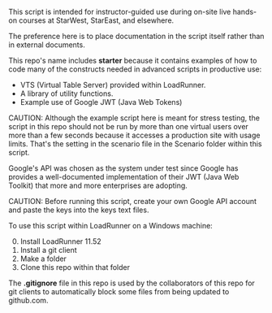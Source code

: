 This script is intended for instructor-guided use during on-site live hands-on courses at StarWest, StarEast, and elsewhere.

The preference here is to place documentation in the script itself rather than in external documents.

This repo's name includes <strong>starter</strong> because it contains examples of how to code many of the constructs needed in advanced scripts in productive use:

 * VTS (Virtual Table Server) provided within LoadRunner.
 * A library of utility functions.
 * Example use of Google JWT (Java Web Tokens) 

CAUTION: Although the example script here is meant for stress testing, the script in this repo should not be run by more than one virtual users over more than a few seconds because it accesses a production site with usage limits.
That's the setting in the scenario file in the Scenario folder within this script.

Google's API was chosen as the system under test since Google has provides a well-documented implementation of their JWT (Java Web Toolkit) that more and more enterprises are adopting.

CAUTION: Before running this script, create your own Google API account and paste the keys into the keys text files.

To use this script within LoadRunner on a Windows machine:

 0. Install LoadRunner 11.52
 0. Install a git client 
 0. Make a folder 
 1. Clone this repo within that folder

The <strong>.gitignore</strong> file in this repo is used by the collaborators of this repo for git clients to automatically block some files from being updated to github.com.

